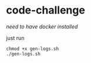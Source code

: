 # code-challenge

_need to have docker installed_

just run
```
chmod +x gen-logs.sh
./gen-logs.sh
```

